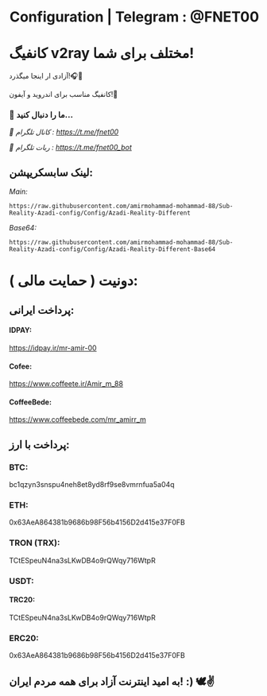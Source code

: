 <h1 align="center">Configuration | Telegram : @FNET00</h1>

# کانفیگ v2ray مختلف برای شما!


آزادی ار اینجا میگذرد!🎧🤍

کانفیگ مناسب برای اندروید و آیفون!🚀‌‌
 
### 👀 ما را دنبال کنید...

_🔰 کانال تلگرام : https://t.me/fnet00_

_🤖 ربات تلگرام : https://t.me/fnet00_bot_


## لینک سابسکریپشن: 

*Main:* 

```https://raw.githubusercontent.com/amirmohammad-mohammad-88/Sub-Reality-Azadi-config/Config/Azadi-Reality-Different```

*Base64:*

```https://raw.githubusercontent.com/amirmohammad-mohammad-88/Sub-Reality-Azadi-config/Config/Azadi-Reality-Different-Base64```

# دونیت ( حمایت مالی ):

## پرداخت ایرانی: 

#### IDPAY: 
https://idpay.ir/mr-amir-00

#### Cofee: 
https://www.coffeete.ir/Amir_m_88

#### CoffeeBede: 
https://www.coffeebede.com/mr_amirr_m

## پرداخت با ارز: 

### BTC: 
bc1qzyn3snspu4neh8et8yd8rf9se8vmrnfua5a04q

### ETH: 
0x63AeA864381b9686b98F56b4156D2d415e37F0FB

### TRON (TRX): 
TCtESpeuN4na3sLKwDB4o9rQWqy716WtpR


### USDT: 

#### TRC20: 
TCtESpeuN4na3sLKwDB4o9rQWqy716WtpR

### ERC20: 
0x63AeA864381b9686b98F56b4156D2d415e37F0FB

## به امید اینترنت آزاد برای همه مردم ایران! :) 🕊️✌️
